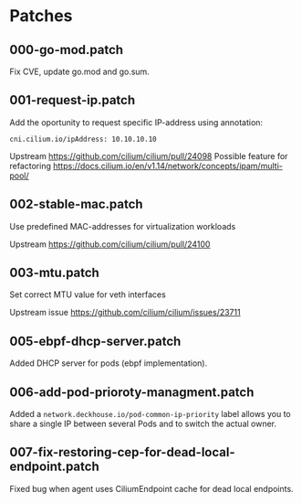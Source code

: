 # Patches

## 000-go-mod.patch

Fix CVE, update go.mod and go.sum.

## 001-request-ip.patch

Add the oportunity to request specific IP-address using annotation:

    cni.cilium.io/ipAddress: 10.10.10.10

Upstream <https://github.com/cilium/cilium/pull/24098>
Possible feature for refactoring <https://docs.cilium.io/en/v1.14/network/concepts/ipam/multi-pool/>

## 002-stable-mac.patch

Use predefined MAC-addresses for virtualization workloads

Upstream <https://github.com/cilium/cilium/pull/24100>

## 003-mtu.patch

Set correct MTU value for veth interfaces

Upstream issue <https://github.com/cilium/cilium/issues/23711>

## 005-ebpf-dhcp-server.patch

Added DHCP server for pods (ebpf implementation).

## 006-add-pod-prioroty-managment.patch

Added a `network.deckhouse.io/pod-common-ip-priority` label allows you to share a single IP between  several Pods and to switch the actual owner.

## 007-fix-restoring-cep-for-dead-local-endpoint.patch

Fixed bug when agent uses CiliumEndpoint cache for dead local endpoints.
